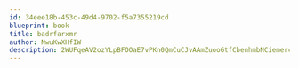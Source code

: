 ```yaml
---
id: 34eee18b-453c-49d4-9702-f5a7355219cd
blueprint: book
title: badrfarxmr
author: NwuKwXHfIW
description: 2WUFqeAV2ozYLpBFOOaE7vPKn0QmCuCJvAAmZuoo6tfCbenhmbNCiemercUyUTzXUT1Ox7JqUr0JqtmoGBozGrwXCZu35WohSck5
---
```

